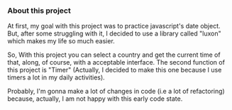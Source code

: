 ### About this project

At first, my goal with this project was to practice javascript's date object. But, after some struggling with it, I decided to use a library called "luxon" which makes my life so much easier.

So, With this project you can select a country and get the current time of that, along, of course, with a acceptable interface. The second function of this project is "Timer" (Actually, I decided to make this one because I use timers a lot in my daily activities).

Probably, I'm gonna make a lot of changes in code (i.e a lot of refactoring) because, actually, I am not happy with this early code state.